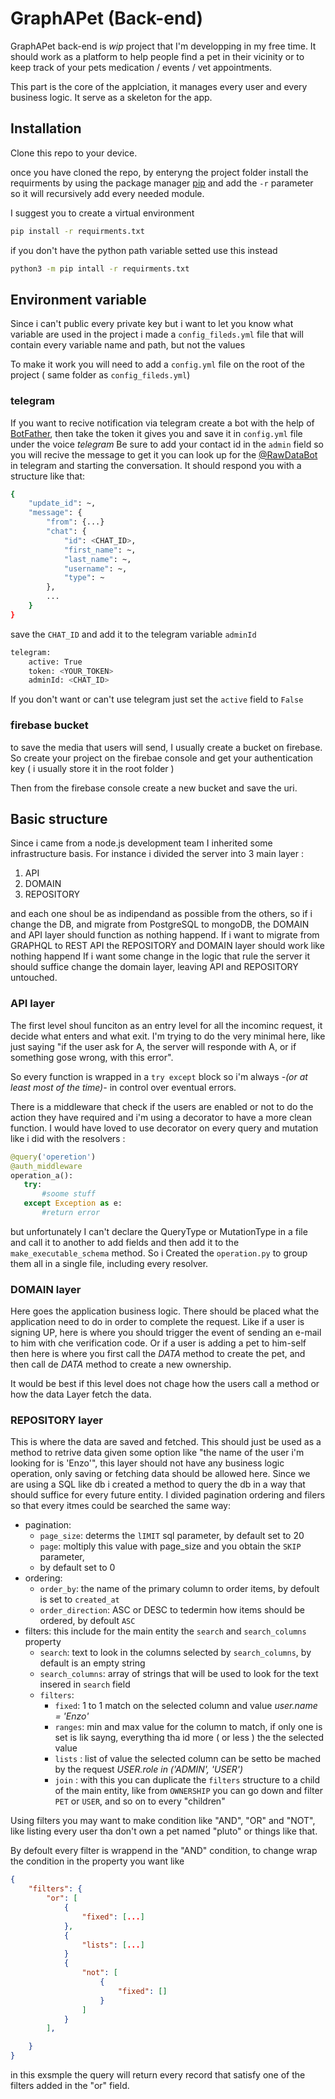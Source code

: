 # GraphAPet (Back-end)

GraphAPet back-end is *wip* project that I'm developping in my free time.
It should work as a platform to help people find a pet in their vicinity or to
keep track of your pets medication / events / vet appointments.

This part is the core of the applciation, it manages every user and every
business logic.
It serve as a skeleton for the app.

## Installation

Clone this repo to your device.

once you have cloned the repo, by enteryng the project folder install the
requirments by using the package manager [pip](https://pip.pypa.io/en/stable/)
and add the `-r` parameter so it will recursively add every needed module.

I suggest you to create a virtual environment

```bash
pip install -r requirments.txt
```

if you don't have the python path variable setted use this instead

```bash
python3 -m pip intall -r requirments.txt
```

## Environment variable

Since i can't public every private key but i want to let you know what variable
are used in the project i made a `config_fileds.yml` file that will contain
every variable name and path, but not the values

To make it work you will need to add a `config.yml` file on the root of the project
( same folder as `config_fileds.yml`)

### telegram

If you want to recive notification via telegram create a bot with the help of
[BotFather](https://web.telegram.org/z/#93372553), then take the token it gives you
and save it in `config.yml` file under the voice *telegram*
Be sure to add your contact id in the `admin` field so you will recive the message
to get it you can look up for the [@RawDataBot](https://web.telegram.org/z/#211246197)
in telegram and starting the conversation.
It should respond you with  a structure like that:

```bash
{
    "update_id": ~,
    "message": {
        "from": {...}
        "chat": {
            "id": <CHAT_ID>,
            "first_name": ~,
            "last_name": ~,
            "username": ~,
            "type": ~
        },
        ...
    }
}
```

save the `CHAT_ID` and add it to the telegram variable `adminId`

```bash
telegram: 
    active: True
    token: <YOUR_TOKEN> 
    adminId: <CHAT_ID>
```

If you don't want or can't use telegram just set the `active` field to `False`

### firebase bucket

to save the media that users will send, I usually create a bucket on firebase.
So create your project on the firebae console and get your authentication key
( i usually store it in the root folder )

Then from the firebase console create a new bucket and save the uri.

## Basic structure

Since i came from a node.js development team I inherited some infrastructure basis.
For instance i divided the server into 3 main layer :

1. API
2. DOMAIN
3. REPOSITORY

and each one shoul be as indipendand as possible from the others, so if i change
the DB, and migrate from PostgreSQL to mongoDB, the DOMAIN and API layer
should function as nothing happend.
If i want to migrate from GRAPHQL to REST API the REPOSITORY and DOMAIN layer
should work like nothing happend
If i want some change in the logic that rule the server it should suffice change
the domain layer, leaving API and REPOSITORY untouched.

### API layer

The first level shoul funciton as an entry level for all the incominc request,
it decide what enters and what exit.
I'm trying to do the very minimal here, like just saying "if the user ask for A,
the server will responde with A, or if something gose wrong, with this error".

So every function is wrapped in a `try except` block so i'm always *-(or at least
most of the time)-* in control over eventual errors.

There is a middleware that check if the users are enabled or not to do the action
they have required and i'm using a decorator to have a more clean function.
I would have loved to use decorator on every query and mutation like i did with
the resolvers :

 ```python
@query('operetion')
@auth_middleware
operation_a():
    try:
        #soome stuff
    except Exception as e:
        #return error
 ```

but unfortunately I can't declare the QueryType or MutationType in a file and
call it to another to add fields and then add it to
the `make_executable_schema` method.
So i Created the `operation.py` to group them all in a single file, including
every resolver.

### DOMAIN layer

Here goes the application business logic.
There should be placed what the application need to do in order to complete the request.
Like if a user is signing UP, here is where you should trigger the event of
sending an e-mail to him with che verification code.
Or if a user is adding a pet to him-self then here is where you first call the
*DATA* method to create the pet, and then call de *DATA* method to create a new ownership.

It would be best if this level does not chage how the users call a method or how
the data Layer fetch the data.

### REPOSITORY layer

This is where the data are saved and fetched.
This should just be used as a method to retrive data given some option like
"the name of the user i'm looking for is 'Enzo'", this layer should not have any
business logic operation, only saving or fetching data should be allowed here.
Since we are using a SQL like db i created a method to query the db in a way that
should suffice for every future entity.
I divided pagination ordering and filers so that every itmes could be searched
the same way:

- pagination:
    - `page_size`: determs the `lIMIT` sql parameter, by default set to 20
    - `page`: moltiply this value with page_size and you obtain the `SKIP` parameter,
    - by default set to 0
- ordering:
    - `order_by`: the name of the primary column to order items,
    by defoult is set to `created_at`
    - `order_direction`: ASC or DESC to tedermin how items should be ordered,
     by defoult `ASC`
- filters:
    this include for the main entity the `search` and `search_columns` property
    - `search`: text to look in the columns selected by `search_columns`,
    by default is an empty string
    - `search_columns`: array of strings that will be used to look for the text
    insered in `search` field
    - `filters`:
        - `fixed`: 1 to 1 match on the selected column and value *user.name = 'Enzo'*
        - `ranges`: min and max value for the column to match, if only one is
        set is lik sayng, everything tha id more ( or less ) the the selected value
        - `lists` : list of value the selected column can be setto be mached by
        the request *USER.role in ('ADMIN', 'USER')*
        - `join` : with this you can duplicate the `filters` structure to a child
        of the main entity, like from `OWNERSHIP` you can go down and filter `PET`
        or `USER`, and so on to every "children"

Using filters you may want to make condition like "AND", "OR" and "NOT",
like listing every user tha don't own a pet named "pluto" or things like that.

By defoult every filter is wrappend in the "AND" condition, to change wrap the condition
in the property you want like

```json
{
    "filters": {
        "or": [
            {
                "fixed": [...]
            },
            {
                "lists": [...]
            }
            {
                "not": [
                    {
                        "fixed": []
                    }
                ]
            }
        ],

    }
}
```

in this exsmple the query will return every record that satisfy one of the filters
added in the "or" field.
